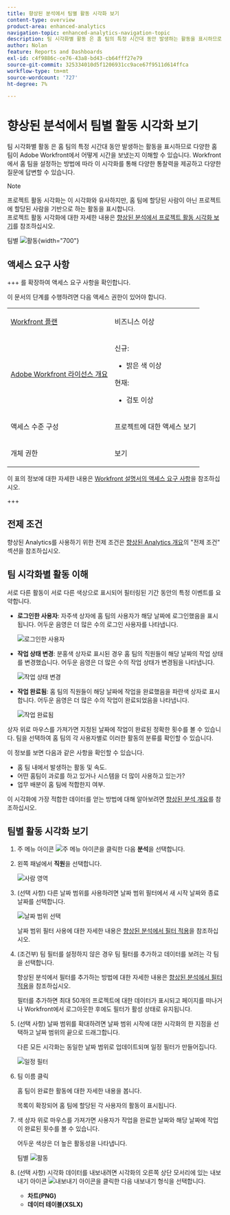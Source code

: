 ```yaml
---
title: 향상된 분석에서 팀별 활동 시각화 보기
content-type: overview
product-area: enhanced-analytics
navigation-topic: enhanced-analytics-navigation-topic
description: 팀 시각화별 활동 은 홈 팀의 특정 시간대 동안 발생하는 활동을 표시하므로 다양한 홈 팀이 Adobe Workfront에서 어떻게 시간을 보냈는지 이해할 수 있습니다. Workfront에서 홈 팀을 설정하는 방법에 따라 이 시각화를 통해 다양한 통찰력을 제공하고 다양한 질문에 답변할 수 있습니다.
author: Nolan
feature: Reports and Dashboards
exl-id: c4f9886c-ce76-43a8-bd43-cb64fff27e79
source-git-commit: 325334010d5f1206931cc9ace67f9511d614ffca
workflow-type: tm+mt
source-wordcount: '727'
ht-degree: 7%

---
```


# 향상된 분석에서 팀별 활동 시각화 보기

<!-- Audited: 12/2023 -->

팀 시각화별 활동 은 홈 팀의 특정 시간대 동안 발생하는 활동을 표시하므로 다양한 홈 팀이 Adobe Workfront에서 어떻게 시간을 보냈는지 이해할 수 있습니다. Workfront에서 홈 팀을 설정하는 방법에 따라 이 시각화를 통해 다양한 통찰력을 제공하고 다양한 질문에 답변할 수 있습니다.

>[!NOTE]
>
>프로젝트 활동 시각화는 이 시각화와 유사하지만, 홈 팀에 할당된 사람이 아닌 프로젝트에 할당된 사람을 기반으로 하는 활동을 표시합니다.\
>프로젝트 활동 시각화에 대한 자세한 내용은 [향상된 분석에서 프로젝트 활동 시각화 보기](../enhanced-analytics/project-activity-overview.md)를 참조하십시오.

팀별 ![활동](assets/activity-by-team-350x113.png){width="700"}

## 액세스 요구 사항

+++ 를 확장하여 액세스 요구 사항을 확인합니다.

이 문서의 단계를 수행하려면 다음 액세스 권한이 있어야 합니다.

<table style="table-layout:auto"> 
 <col> 
 <col> 
 <tbody> 
  <tr> 
   <td role="rowheader"><a href="https://www.workfront.com/plans" target="_blank">Workfront 플랜</a></td> 
   <td> <p>비즈니스 이상</p> </td> 
  </tr> 
  <tr> 
   <td role="rowheader"><a href="../administration-and-setup/add-users/access-levels-and-object-permissions/wf-licenses.md" class="MCXref xref">Adobe Workfront 라이선스 개요</a></td> 
   <td>
      <p>신규:</p> 
         <ul><li>밝은 색 이상</li></ul>
      <p>현재:</p>
         <ul><li>검토 이상</li></ul>
   </td> 
  </tr> 
  <tr> 
   <td role="rowheader">액세스 수준 구성</td> 
   <td> <p>프로젝트에 대한 액세스 보기</p> <!--<p>Note: If you still don't have access, ask your Workfront administrator if they set additional restrictions in your access level.<br>For information on how a Workfront administrator can change your access level, see <a href="../administration-and-setup/add-users/configure-and-grant-access/create-modify-access-levels.md" class="MCXref xref">Create or modify custom access levels</a>.</p>--> </td> 
  </tr> 
  <tr> 
   <td role="rowheader">개체 권한</td> 
   <td> <p>보기</p> <!--<p>For information on requesting additional access, see <a href="../workfront-basics/grant-and-request-access-to-objects/request-access.md" class="MCXref xref">Request access to objects </a>.</p>--> </td> 
  </tr> 
 </tbody> 
</table>

이 표의 정보에 대한 자세한 내용은 [Workfront 설명서의 액세스 요구 사항](/help/quicksilver/administration-and-setup/add-users/access-levels-and-object-permissions/access-level-requirements-in-documentation.md)을 참조하십시오.

+++

## 전제 조건

향상된 Analytics를 사용하기 위한 전제 조건은 [향상된 Analytics 개요](../enhanced-analytics/enhanced-analytics-overview.md)의 &quot;전제 조건&quot; 섹션을 참조하십시오.

## 팀 시각화별 활동 이해

서로 다른 활동이 서로 다른 색상으로 표시되어 필터링된 기간 동안의 특정 이벤트를 요약합니다.

* **로그인한 사용자**: 자주색 상자에 홈 팀의 사용자가 해당 날짜에 로그인했음을 표시됩니다. 어두운 음영은 더 많은 수의 로그인 사용자를 나타냅니다.

  ![로그인한 사용자](assets/project-activity-users-logged-in.png)

* **작업 상태 변경**: 분홍색 상자로 표시된 경우 홈 팀의 직원들이 해당 날짜의 작업 상태를 변경했습니다. 어두운 음영은 더 많은 수의 작업 상태가 변경됨을 나타냅니다.

  ![작업 상태 변경](assets/project-activity-task-status-changes.png)

* **작업 완료됨**: 홈 팀의 직원들이 해당 날짜에 작업을 완료했음을 파란색 상자로 표시합니다. 어두운 음영은 더 많은 수의 작업이 완료되었음을 나타냅니다.

  ![작업 완료됨](assets/project-activity-tasks-completed.png)

상자 위로 마우스를 가져가면 지정된 날짜에 작업이 완료된 정확한 횟수를 볼 수 있습니다. 팀을 선택하여 홈 팀의 각 사용자별로 이러한 활동의 분류를 확인할 수 있습니다.

이 정보를 보면 다음과 같은 사항을 확인할 수 있습니다.

* 홈 팀 내에서 발생하는 활동 및 속도.
* 어떤 홈팀이 과로를 하고 있거나 시스템을 더 많이 사용하고 있는가?
* 업무 배분이 홈 팀에 적합한지 여부.

이 시각화에 가장 적합한 데이터를 얻는 방법에 대해 알아보려면 [향상된 분석 개요](../enhanced-analytics/enhanced-analytics-overview.md)를 참조하십시오.

## 팀별 활동 시각화 보기

1. 주 메뉴 아이콘 ![주 메뉴 아이콘](assets/main-menu-icon-16x12.png)을 클릭한 다음 **분석**&#x200B;을 선택합니다.
1. 왼쪽 패널에서 **직원**&#x200B;을 선택합니다.

   ![사람 영역](assets/people-area-cropped-qs-350x276.png)

1. (선택 사항) 다른 날짜 범위를 사용하려면 날짜 범위 필터에서 새 시작 날짜와 종료 날짜를 선택합니다.

   ![날짜 범위 선택](assets/filters-select-date-range-350x344.png)

   날짜 범위 필터 사용에 대한 자세한 내용은 [향상된 분석에서 필터 적용](../enhanced-analytics/use-enhanced-analytics-filters.md)을 참조하십시오.

1. (조건부) 팀 필터를 설정하지 않은 경우 팀 필터를 추가하고 데이터를 보려는 각 팀을 선택합니다.

   향상된 분석에서 필터를 추가하는 방법에 대한 자세한 내용은 [향상된 분석에서 필터 적용](../enhanced-analytics/use-enhanced-analytics-filters.md)을 참조하십시오.

   필터를 추가하면 최대 50개의 프로젝트에 대한 데이터가 표시되고 페이지를 떠나거나 Workfront에서 로그아웃한 후에도 필터가 활성 상태로 유지됩니다.

1. (선택 사항) 날짜 범위를 확대하려면 날짜 범위 시작에 대한 시각화의 한 지점을 선택하고 날짜 범위의 끝으로 드래그합니다.

   다른 모든 시각화는 동일한 날짜 범위로 업데이트되며 일정 필터가 만들어집니다.

   ![일정 필터](assets/timeframe-filter-350x220.png)

1. 팀 이름 클릭

   <!--
   <MadCap:conditionalText data-mc-conditions="QuicksilverOrClassic.Draft mode">
   or role
   </MadCap:conditionalText>
   -->

   홈 팀이 완료한 활동에 대한 자세한 내용을 봅니다.

   목록이 확장되어 홈 팀에 할당된 각 사용자의 활동이 표시됩니다.

   <!--
   <span style="color: #ff1493;" data-mc-conditions="QuicksilverOrClassic.Draft mode"> Role not available</span>
   -->

1. 색 상자 위로 마우스를 가져가면 사용자가 작업을 완료한 날짜와 해당 날짜에 작업이 완료된 횟수를 볼 수 있습니다.

   어두운 색상은 더 높은 활동성을 나타냅니다.

   팀별 ![활동](assets/activity-by-team-activity-pop-up-350x155.png)

1. (선택 사항) 시각화 데이터를 내보내려면 시각화의 오른쪽 상단 모서리에 있는 내보내기 아이콘 ![내보내기 아이콘](assets/export.png)을 클릭한 다음 내보내기 형식을 선택합니다.

   * **차트(PNG)**
   * **데이터 테이블(XSLX)**

